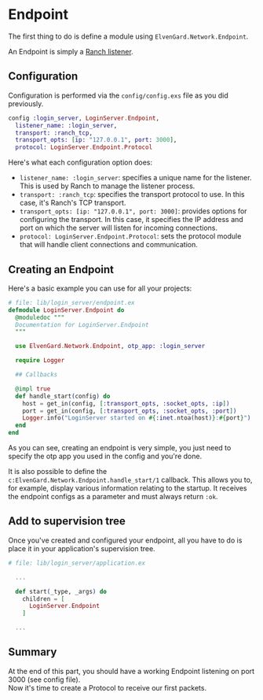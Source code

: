 # Endpoint

The first thing to do is define a module using `ElvenGard.Network.Endpoint`.

An Endpoint is simply a [Ranch listener](https://ninenines.eu/docs/en/ranch/2.1/guide/listeners/).

## Configuration

Configuration is performed via the `config/config.exs` file as you did previously.

```elixir
config :login_server, LoginServer.Endpoint,
  listener_name: :login_server,
  transport: :ranch_tcp,
  transport_opts: [ip: "127.0.0.1", port: 3000],
  protocol: LoginServer.Endpoint.Protocol
```

Here's what each configuration option does:

  - `listener_name: :login_server`: specifies a unique name for the listener. This is used by Ranch 
    to manage the listener process.
  - `transport: :ranch_tcp`: specifies the transport protocol to use. In this case, it's Ranch's TCP 
    transport.
  - `transport_opts: [ip: "127.0.0.1", port: 3000]`: provides options for configuring the transport. 
    In this case, it specifies the IP address and port on which the server will listen for incoming 
    connections.
  - `protocol: LoginServer.Endpoint.Protocol`: sets the protocol module that will handle client 
    connections and communication.

## Creating an Endpoint

Here's a basic example you can use for all your projects:

```elixir
# file: lib/login_server/endpoint.ex
defmodule LoginServer.Endpoint do
  @moduledoc """
  Documentation for LoginServer.Endpoint
  """

  use ElvenGard.Network.Endpoint, otp_app: :login_server

  require Logger

  ## Callbacks

  @impl true
  def handle_start(config) do
    host = get_in(config, [:transport_opts, :socket_opts, :ip])
    port = get_in(config, [:transport_opts, :socket_opts, :port])
    Logger.info("LoginServer started on #{:inet.ntoa(host)}:#{port}")
  end
end
```

As you can see, creating an endpoint is very simple, you just need to specify the 
otp app you used in the config and you're done.

It is also possible to define the `c:ElvenGard.Network.Endpoint.handle_start/1` 
callback. This allows you to, for example, display various information relating 
to the startup. It receives the endpoint configs as a parameter and must always 
return `:ok`.

## Add to supervision tree

Once you've created and configured your endpoint, all you have to do is place it 
in your application's supervision tree.

```elixir
# file: lib/login_server/application.ex

  ...

  def start(_type, _args) do
    children = [
      LoginServer.Endpoint
    ]

  ...
```

## Summary

At the end of this part, you should have a working Endpoint listening on port 3000 
(see config file).  
Now it's time to create a Protocol to receive our first packets.
